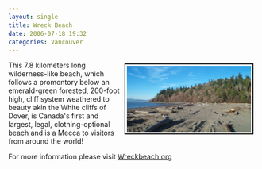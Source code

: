 ```yaml
---
layout: single
title: Wreck Beach
date: 2006-07-18 19:32
categories: Vancouver
---
```

<a href="/public/uploads/2006/07/wreck_beach_001_05.jpg" rel="lightbox"><img src="/public/uploads/2006/07/wreck_beach_001_05.jpg" alt="wreck_beach_001_05.jpg" title="wreck_beach_001_05.jpg" style="margin: 5px 10px; padding: 3px" align="right" border="2" height="133" width="250" /></a>
This 7.8 kilometers long wilderness-like beach, which follows a promontory below an emerald-green forested, 200-foot high, cliff system weathered to beauty akin the White cliffs of Dover, is Canada's first and largest, legal, clothing-optional beach and is a Mecca to visitors from around the world!

For more information please visit
<a href="http://www.wreckbeach.org/">Wreckbeach.org</a>
